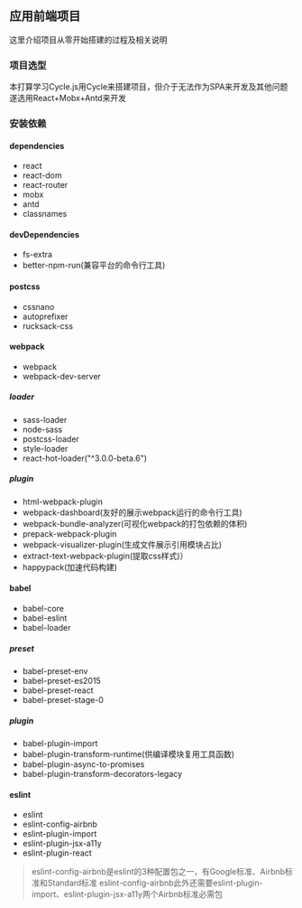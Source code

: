 ## 应用前端项目
这里介绍项目从零开始搭建的过程及相关说明

### 项目选型
本打算学习Cycle.js用Cycle来搭建项目，但介于无法作为SPA来开发及其他问题遂选用React+Mobx+Antd来开发

### 安装依赖

#### dependencies
- react
- react-dom
- react-router
- mobx
- antd
- classnames

#### devDependencies
- fs-extra
- better-npm-run(兼容平台的命令行工具)

#### postcss
- cssnano
- autoprefixer 
- rucksack-css

#### webpack
- webpack
- webpack-dev-server

##### loader
- sass-loader
- node-sass
- postcss-loader
- style-loader
- react-hot-loader("^3.0.0-beta.6")

##### plugin
- html-webpack-plugin
- webpack-dashboard(友好的展示webpack运行的命令行工具)
- webpack-bundle-analyzer(可视化webpack的打包依赖的体积)
- prepack-webpack-plugin
- webpack-visualizer-plugin(生成文件展示引用模块占比)
- extract-text-webpack-plugin(提取css样式)）
- happypack(加速代码构建)

#### babel
- babel-core
- babel-eslint
- babel-loader

##### preset
- babel-preset-env
- babel-preset-es2015
- babel-preset-react
- babel-preset-stage-0

##### plugin
- babel-plugin-import
- babel-plugin-transform-runtime(供编译模块复用工具函数)
- babel-plugin-async-to-promises
- babel-plugin-transform-decorators-legacy

#### eslint
- eslint
- eslint-config-airbnb
- eslint-plugin-import
- eslint-plugin-jsx-a11y
- eslint-plugin-react

> eslint-config-airbnb是eslint的3种配置包之一，有Google标准、Airbnb标准和Standard标准
> eslint-config-airbnb此外还需要eslint-plugin-import、eslint-plugin-jsx-a11y两个Airbnb标准必需包



